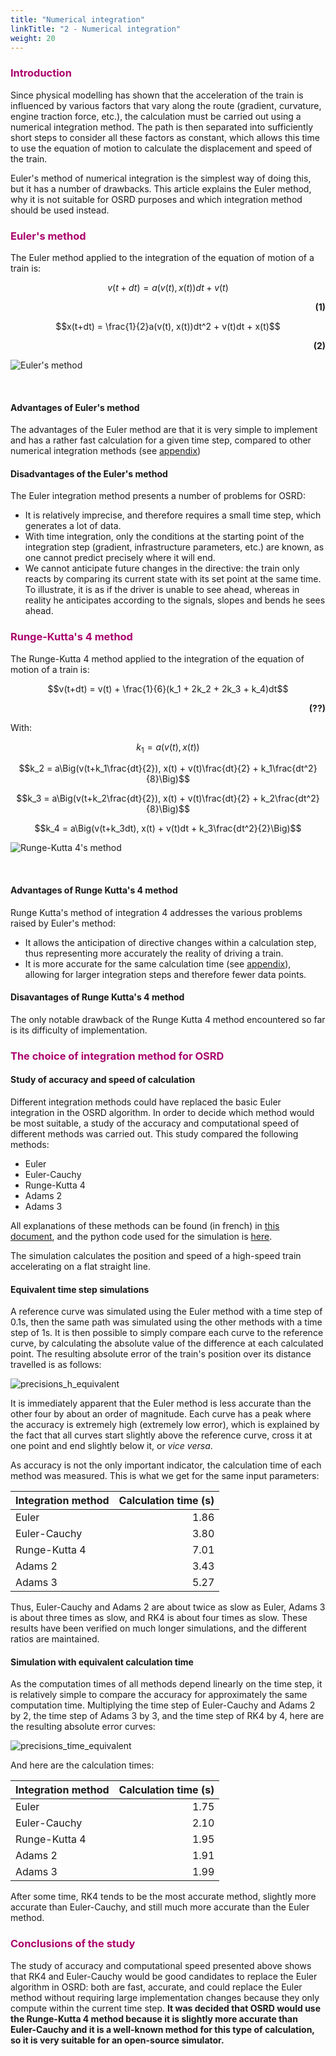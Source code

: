 ```yaml
---
title: "Numerical integration"
linkTitle: "2 - Numerical integration"
weight: 20
---
```


<!-- script to auto-render KaTeX extension : $$...$$ for outline formula, \\(...\\) for inline formula -->
<link rel="stylesheet" href="https://cdn.jsdelivr.net/npm/katex@0.15.3/dist/katex.min.css" integrity="sha384-KiWOvVjnN8qwAZbuQyWDIbfCLFhLXNETzBQjA/92pIowpC0d2O3nppDGQVgwd2nB" crossorigin="anonymous">
<script defer src="https://cdn.jsdelivr.net/npm/katex@0.15.3/dist/katex.min.js" integrity="sha384-0fdwu/T/EQMsQlrHCCHoH10pkPLlKA1jL5dFyUOvB3lfeT2540/2g6YgSi2BL14p" crossorigin="anonymous"></script>
<script defer src="https://cdn.jsdelivr.net/npm/katex@0.15.3/dist/contrib/auto-render.min.js" integrity="sha384-+XBljXPPiv+OzfbB3cVmLHf4hdUFHlWNZN5spNQ7rmHTXpd7WvJum6fIACpNNfIR" crossorigin="anonymous"
    onload="renderMathInElement(document.body);"></script>
<script src="https://polyfill.io/v3/polyfill.min.js?features=es6"></script>
<script id="MathJax-script" async src="https://cdn.jsdelivr.net/npm/mathjax@3/es5/tex-mml-chtml.js"></script>

<font color=#aa026d>

### Introduction

</font>

Since physical modelling has shown that the acceleration of the train is influenced by various factors that vary along the route (gradient, curvature, engine traction force, etc.), the calculation must be carried out using a numerical integration method. The path is then separated into sufficiently short steps to consider all these factors as constant, which allows this time to use the equation of motion to calculate the displacement and speed of the train.

Euler's method of numerical integration is the simplest way of doing this, but it has a number of drawbacks. This article explains the Euler method, why it is not suitable for OSRD purposes and which integration method should be used instead.

<font color=#aa026d>

### Euler's method

</font>

The Euler method applied to the integration of the equation of motion of a train is:

$$v(t+dt) = a(v(t), x(t))dt + v(t)$$ <div style="text-align: right"> **(1)** </div>

$$x(t+dt) = \frac{1}{2}a(v(t), x(t))dt^2 + v(t)dt + x(t)$$ <div style="text-align: right"> **(2)** </div>

![Euler's method](../euler.png)

<p>&nbsp;</p>

#### **Advantages of Euler's method**

The advantages of the Euler method are that it is very simple to implement and has a rather fast calculation for a given time step, compared to other numerical integration methods (see [appendix](#the-choice-of-integration-method-for-osrd))

#### **Disadvantages of the Euler's method**

The Euler integration method presents a number of problems for OSRD:

- It is relatively imprecise, and therefore requires a small time step, which generates a lot of data.
- With time integration, only the conditions at the starting point of the integration step (gradient, infrastructure parameters, etc.) are known, as one cannot predict precisely where it will end.
- We cannot anticipate future changes in the directive: the train only reacts by comparing its current state with its set point at the same time. To illustrate, it is as if the driver is unable to see ahead, whereas in reality he anticipates according to the signals, slopes and bends he sees ahead.

<font color=#aa026d>

### Runge-Kutta's 4 method

</font>

The Runge-Kutta 4 method applied to the integration of the equation of motion of a train is:

$$v(t+dt) = v(t) + \frac{1}{6}(k_1 + 2k_2 + 2k_3 + k_4)dt$$ <div style="text-align: right"> **(??)** </div>

With:

$$k_1 = a(v(t), x(t))$$

$$k_2 = a\Big(v(t+k_1\frac{dt}{2}), x(t) + v(t)\frac{dt}{2} + k_1\frac{dt^2}{8}\Big)$$

$$k_3 = a\Big(v(t+k_2\frac{dt}{2}), x(t) + v(t)\frac{dt}{2} + k_2\frac{dt^2}{8}\Big)$$

$$k_4 = a\Big(v(t+k_3dt), x(t) + v(t)dt + k_3\frac{dt^2}{2}\Big)$$

![Runge-Kutta 4's method](../rk4.png)

<p>&nbsp;</p>

#### **Advantages of Runge Kutta's 4 method**

Runge Kutta's method of integration 4 addresses the various problems raised by Euler's method:

- It allows the anticipation of directive changes within a calculation step, thus representing more accurately the reality of driving a train.
- It is more accurate for the same calculation time (see [appendix](#the-choice-of-integration-method-for-osrd)), allowing for larger integration steps and therefore fewer data points.

#### **Disavantages of Runge Kutta's 4 method**

The only notable drawback of the Runge Kutta 4 method encountered so far is its difficulty of implementation.

<font color=#aa026d>

### The choice of integration method for OSRD

</font>

#### **Study of accuracy and speed of calculation**

Different integration methods could have replaced the basic Euler integration in the OSRD algorithm. In order to decide which method would be most suitable, a study of the accuracy and computational speed of different methods was carried out. This study compared the following methods:

- Euler
- Euler-Cauchy
- Runge-Kutta 4
- Adams 2
- Adams 3

All explanations of these methods can be found (in french) in [this document](https://github.com/DGEXSolutions/osrd/wiki/documents/integration/MethodesNumeriques_EricGoncalves.pdf), and the python code used for the simulation is [here](https://raw.githubusercontent.com/wiki/DGEXSolutions/osrd/code/integration/Tests_precision.py).

The simulation calculates the position and speed of a high-speed train accelerating on a flat straight line.

#### **Equivalent time step simulations**

A reference curve was simulated using the Euler method with a time step of 0.1s, then the same path was simulated using the other methods with a time step of 1s. It is then possible to simply compare each curve to the reference curve, by calculating the absolute value of the difference at each calculated point. The resulting absolute error of the train's position over its distance travelled is as follows:

![precisions_h_equivalent](../precisions_h_equivalent.png)

It is immediately apparent that the Euler method is less accurate than the other four by about an order of magnitude. Each curve has a peak where the accuracy is extremely high (extremely low error), which is explained by the fact that all curves start slightly above the reference curve, cross it at one point and end slightly below it, or _vice versa_.

As accuracy is not the only important indicator, the calculation time of each method was measured. This is what we get for the same input parameters:

| Integration method | Calculation time (s) |
| :----------------- | -------------------: |
| Euler              |                 1.86 |
| Euler-Cauchy       |                 3.80 |
| Runge-Kutta 4      |                 7.01 |
| Adams 2            |                 3.43 |
| Adams 3            |                 5.27 |

Thus, Euler-Cauchy and Adams 2 are about twice as slow as Euler, Adams 3 is about three times as slow, and RK4 is about four times as slow. These results have been verified on much longer simulations, and the different ratios are maintained.

#### **Simulation with equivalent calculation time**

As the computation times of all methods depend linearly on the time step, it is relatively simple to compare the accuracy for approximately the same computation time. Multiplying the time step of Euler-Cauchy and Adams 2 by 2, the time step of Adams 3 by 3, and the time step of RK4 by 4, here are the resulting absolute error curves:

![precisions_time_equivalent](../precisions_time_equivalent.png)

And here are the calculation times:

| Integration method | Calculation time (s) |
| :----------------- | -------------------: |
| Euler              |                 1.75 |
| Euler-Cauchy       |                 2.10 |
| Runge-Kutta 4      |                 1.95 |
| Adams 2            |                 1.91 |
| Adams 3            |                 1.99 |

After some time, RK4 tends to be the most accurate method, slightly more accurate than Euler-Cauchy, and still much more accurate than the Euler method.

<font color=#aa026d>

### Conclusions of the study

</font>

The study of accuracy and computational speed presented above shows that RK4 and Euler-Cauchy would be good candidates to replace the Euler algorithm in OSRD: both are fast, accurate, and could replace the Euler method without requiring large implementation changes because they only compute within the current time step.
**It was decided that OSRD would use the Runge-Kutta 4 method because it is slightly more accurate than Euler-Cauchy and it is a well-known method for this type of calculation, so it is very suitable for an open-source simulator.**
